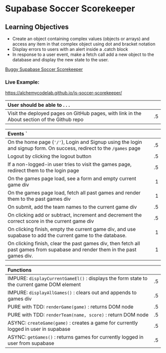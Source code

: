 # Supabase Soccer Scorekeeper

## Learning Objectives
- Create an object containing complex values (objects or arrays) and access any item in that complex object using dot and bracket notation
- Display errors to users with an alert inside a .catch block
- In response to a user event, make a fetch call add a new object to the database and display the new state to the user.

[Buggy Supabase Soccer Scorekeeper](https://github.com/alchemycodelab/buggy-js-soccer-scorekeeper-supabase)

### Live Example:
https://alchemycodelab.github.io/js-soccer-scorekeeper/

| User should be able to . . .                                                         |             |
| :----------------------------------------------------------------------------------- | ----------: |
| Visit the deployed pages on GitHub pages, with link in the About section of the Github repo|        .5 |

| Events  `                                                                            |             |
| :----------------------------------------------------------------------------------- | ----------: |
| On the home page (`'/'`), Login and Signup using the login and signup form. On success, redirect to the `/games` page   |        .5 |
| Logout by clicking the logout button                                                       |        .5 |
| If a non-logged-in user tries to visit the games page, redirect them to the login page | .5 |
| On the games page load, see a form and empty current game div                              |        1 |
| On the games page load, fetch all past games and render them to the past games div         |        1 |
| On submit, add the team names to the current game div                                      |        .5 |
| On clicking add or subtract, increment and decrement the correct score in the current game div|     .5 |
| On clicking finish, empty the current game div, and use supabase to add the current game to the database. |1|
| On clicking finish, clear the past games div, then fetch all past games from supabase and render them in the past games div. |1|

| Functions                                                              |             |
| :----------------------------------------------------------------------------------- | ----------: |
| IMPURE: `displayCurrentGameEl()` : displays the form state to the current game DOM element | .5|
| IMPURE: `displayAllGames()` : clears out and appends to games div | .5|
| PURE with TDD: `renderGame(game)` : returns DOM node | .5|
| PURE with TDD: `renderTeam(name, score)` :  return DOM node | .5|
| ASYNC: `createGame(game)` : creates a game for currently logged in user in supabase |.5|
| ASYNC: `getGames()` : returns games for currently logged in user from supabase |.5|
